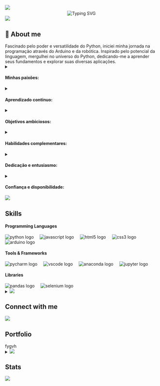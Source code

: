 <img src="https://user-images.githubusercontent.com/73097560/115834477-dbab4500-a447-11eb-908a-139a6edaec5c.gif">

<div align="center">
  <img src="https://readme-typing-svg.demolab.com?font=Fira+Code&weight=500&size=22&pause=1000&color=A901DB&center=true&vCenter=true&random=false&width=524&lines=%E2%8A%B9+Welcome+to+my+profile!+%E2%8A%B9+" alt="Typing SVG">
</div>

<img src="https://user-images.githubusercontent.com/73097560/115834477-dbab4500-a447-11eb-908a-139a6edaec5c.gif">


<h2>💫 About me</h2>
<div>
  Fascinado pelo poder e versatilidade do Python, iniciei minha jornada na programação através do Arduino e da robótica. Inspirado pelo potencial da linguagem, mergulhei no universo do Python, dedicando-me a aprender seus fundamentos e explorar suas diversas aplicações.
  <details>
    <summary><h4>Minhas paixões:</h4></summary>
      <strong>Desenvolvimento de software:</strong> Criar programas que solucionam problemas, automatizam tarefas e facilitam a vida das pessoas me traz grande satisfação.
      </br></br>
      <strong>Automação:</strong> Encontro grande prazer em automatizar tarefas repetitivas, otimizando processos e liberando tempo para atividades mais criativas.
  </details>
  <details>
    <summary><h4>Aprendizado contínuo:</h4></summary>
      Minha jornada de aprendizado em Python tem sido enriquecedora e desafiadora. Dediquei-me a estudar tutoriais online, participar de cursos e workshops e desenvolver projetos pessoais para aprimorar minhas habilidades.
  </details>
  <details>
    <summary><h4>Objetivos ambiciosos:</h4></summary>
      <summary>Domínio do Python:</summary> Aspiro me tornar um programador Python proficiente e versátil, capaz de desenvolver soluções inovadoras e eficientes.
      </br>
      <summary>Contribuição à comunidade:</summary> Acredito na importância de compartilhar conhecimento e colaborar em projetos open-source, contribuindo para o crescimento da comunidade Python.
      </br>
      <summary>Impacto positivo:</summary> Pretendo utilizar minhas habilidades em Python para causar um impacto positivo no mundo, solucionando problemas e criando ferramentas úteis.
  </details>
  <details>
    <summary><h4>Habilidades complementares:</h4></summary>
      Forte capacidade de resolução de problemas e pensamento crítico.
      </br></br>
      Excelentes habilidades de comunicação e interpessoais.
      </br></br>
      Paixão por aprender e se adaptar a novas tecnologias.
      </br></br>
      Dedicação e persistência para superar desafios e alcançar meus objetivos.
  </details>
  <details>
    <summary><h4>Dedicação e entusiasmo:</h4></summary>
      Sou um entusiasta dedicado, sempre buscando aprender e crescer na área da programação. Acredito que a tecnologia e a programação são ferramentas poderosas que podem transformar o mundo, e estou ansioso para fazer parte dessa jornada.
  </details>
  <details>
    <summary><h4>Confiança e disponibilidade:</h4></summary>
      Estou confiante de que minhas habilidades e meu entusiasmo me tornarão um ativo valioso para qualquer equipe. Se você busca um programador Python dedicado e apaixonado, por favor, entre em contato.
  </details>
</div>



<!-- Skills -->
  <img src="https://media2.giphy.com/media/QssGEmpkyEOhBCb7e1/giphy.gif?cid=ecf05e47a0n3gi1bfqntqmob8g9aid1oyj2wr3ds3mg700bl&rid=giphy.gif" width ="25">
  <h2>Skills</h2>
  <div>
    <!-- front-end -->
    <div>
    </div>
    <!-- back-end -->
    <div>
    </div>
      <!-- Programming Languages -->
      <summary><h4>Programming Languages</h4></summary>
        <div align="left">
          <img src="https://cdn.jsdelivr.net/gh/devicons/devicon/icons/python/python-original.svg" height="40" alt="python logo"  />
          <img width="12" />
          <img src="https://cdn.jsdelivr.net/gh/devicons/devicon/icons/javascript/javascript-original.svg" height="40" alt="javascript logo"  />
          <img width="12" />
          <img src="https://cdn.jsdelivr.net/gh/devicons/devicon/icons/html5/html5-original.svg" height="40" alt="html5 logo"  />
          <img width="12" />
          <img src="https://cdn.jsdelivr.net/gh/devicons/devicon/icons/css3/css3-original.svg" height="40" alt="css3 logo"  />
          <img width="12" />
          <img src="https://cdn.jsdelivr.net/gh/devicons/devicon/icons/arduino/arduino-original.svg" height="40" alt="arduino logo"  />
        </div>
      <!-- Tools & Frameworks -->
      <summary><h4>Tools & Frameworks</h4></summary>
        <div align="left">
          <img src="https://cdn.jsdelivr.net/gh/devicons/devicon/icons/pycharm/pycharm-original.svg" height="40" alt="pycharm logo"  />
          <img width="12" />
          <img src="https://cdn.jsdelivr.net/gh/devicons/devicon/icons/vscode/vscode-original.svg" height="40" alt="vscode logo"  />
          <img width="12" />
          <img src="https://cdn.jsdelivr.net/gh/devicons/devicon/icons/anaconda/anaconda-original.svg" height="40" alt="anaconda logo"  />
          <img width="12" />
          <img src="https://cdn.jsdelivr.net/gh/devicons/devicon/icons/jupyter/jupyter-original.svg" height="40" alt="jupyter logo"  />
        </div>
      <!-- Libraries -->
      <summary><h4>Libraries</h4></summary>
        <div align="left">
          <img src="https://cdn.jsdelivr.net/gh/devicons/devicon/icons/pandas/pandas-original.svg" height="40" alt="pandas logo"  />
          <img width="12" />
          <img src="https://cdn.jsdelivr.net/gh/devicons/devicon/icons/selenium/selenium-original.svg" height="40" alt="selenium logo"  />
        </div>
     </div>



<!-- Connect -->
<details> 
  <summary>
    <img src='https://github.com/user-attachments/assets/18de3bf8-19c3-42b3-9275-28dab2b71438' width ="35" />
    <h2>Connect with me</h2>
  </summary>
     <div>
          <!-- Email -->
          <a href = "mailto:rafaelvenet@gmail.com"><img loading="lazy" src="https://img.shields.io/badge/-Email-000?style=for-the-badge&logo=microsoft-outlook&logoColor=A901DB&&color:FFF"></a>
          <!-- LinkedIn -->
          <a href="https://www.linkedin.com/in/rafael-peral-83438a278/" target="_blank"><img loading="lazy" src="https://img.shields.io/badge/-LinkedIn-000?style=for-the-badge&logo=linkedin&logoColor=A901DB&&color:FFF"></a>   
          <!-- Instagram -->
          <a href="https://www.instagram.com/rafaelvenet/" target="_blank"><img loading="lazy" src="https://img.shields.io/badge/-Instagram-000?style=for-the-badge&logo=instagram&logoColor=A901DB&&color:FFF"></a>
          <!-- Connect -->
          <a href="https://t.me/RafaelPeral" target="_blank"><img loading="lazy" src="https://img.shields.io/badge/-Telegram-000?style=for-the-badge&logo=instagram&logoColor=A901DB&&color:FFF"></a>
     </div>
</details>



<!-- Portfolio -->
<img src="https://media4.giphy.com/media/SHjOSDkKZ18qOHA5B5/giphy.gif?cid=ecf05e472dn9ibwtf9czm1rfs7icyz2avlb8pph666unq8pj&ep=v1_stickers_search&rid=giphy.gif" width ="35">
<h2>Portfolio</h2>
<div>
  fygvh
</div>



<!-- Stats -->
<details> 
  <summary>
    <img src="https://media.giphy.com/media/iY8CRBdQXODJSCERIr/giphy.gif" width="35">
    <h2>Stats</h2>
  </summary>
  <!-- GitHub Stats -->
  <div align="center">
    <img src="https://github-readme-stats.vercel.app/api?username=RafaelPeral&hide_title=false&hide_rank=false&show_icons=true&include_all_commits=true&count_private=true&disable_animations=false&theme=midnight-purple&locale=en&hide_border=false&order=1" height="150" alt="stats graph"  />
    <img src="https://streak-stats.demolab.com?user=RafaelPeral&locale=en&mode=daily&theme=midnight-purple&hide_border=false&border_radius=5&order=3" height="150" alt="streak graph"  />
    <img src="https://github-readme-stats.vercel.app/api/top-langs?username=RafaelPeral&locale=en&hide_title=false&layout=compact&card_width=320&langs_count=5&theme=midnight-purple&hide_border=false&order=2" height="150" alt="languages graph"  />
  </div>

  <!-- Cobrinha -->
  <picture align="center">
    <source media="(prefers-color-scheme: dark)" srcset="https://raw.githubusercontent.com/RafaelPeral/RafaelPeral/output/github-contribution-grid-snake-dark.svg">
    <source media="(prefers-color-scheme: dark)" srcset="https://raw.githubusercontent.com/RafaelPeral/RafaelPeral/output/github-contribution-grid-snake-dark.svg">
    <img align="center" alt="github contribution grid snake animation" src="https://raw.githubusercontent.com/RafaelPeral/RafaelPeral/output/github-contribution-grid-snake.svg">
  </picture>
</details>

<img src="https://user-images.githubusercontent.com/73097560/115834477-dbab4500-a447-11eb-908a-139a6edaec5c.gif">
